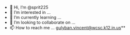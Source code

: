 - 👋 Hi, I’m @sprit225
- 👀 I’m interested in ...
- 🌱 I’m currently learning ...
- 💞️ I’m looking to collaborate on ...
- 📫 How to reach me ...
gulyban.vincent@wcsc.k12.in.us**
<!---
sprit225/sprit225 is a ✨ special ✨ repository because its `README.md` (this file) appears on your GitHub profile.
You can click the Preview link to take a look at your changes.
--->
